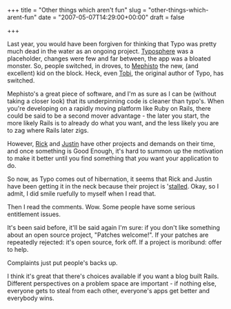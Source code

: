 +++
title = "Other things which aren't fun"
slug = "other-things-which-arent-fun"
date = "2007-05-07T14:29:00+00:00"
draft = false

+++

Last year, you would have been forgiven for thinking that Typo was pretty much dead in the water as an ongoing project. [Typosphere](http://www.typosphere.org/) was a placeholder, changes were few and far between, the app was a bloated monster. So, people switched, in droves, to [Mephisto](http://www.mephistoblog.com/) the new, (and excellent) kid on the block. Heck, even [Tobi](http://blog.leetsoft.com/), the original author of Typo, has switched.

Mephisto's a great piece of software, and I'm as sure as I can be (without taking a closer look) that its underpinning code is cleaner than typo's. When you're developing on a rapidly moving platform like Ruby on Rails, there could be said to be a second mover advantage - the later you start, the more likely Rails is to already do what you want, and the less likely you are to zag where Rails later zigs.

However, [Rick](http://www.technoweenie.com/) and [Justin](http://alternateidea.com/) have other projects and demands on their time, and once something is Good Enough, it's hard to summon up the motivation to make it better until you find something that *you* want your application to do.

So now, as Typo comes out of hibernation, it seems that Rick and Justin have been getting it in the neck because their project is '[stalled](http://www.mephistoblog.com/2007/3/22/is-mephisto-dead'). Okay, so I admit, I did smile ruefully to myself when I read that.

Then I read the comments. Wow. Some people have some serious entitlement issues.

It's been said before, it'll be said again I'm sure: if you don't like something about an open source project, "Patches welcome!". If your patches are repeatedly rejected: it's open source, fork off. If a project is moribund: offer to help.

Complaints just put people's backs up.

I think it's great that there's choices available if you want a blog built Rails. Different perspectives on a problem space are important - if nothing else, everyone gets to steal from each other, everyone's apps get better and everybody wins.
